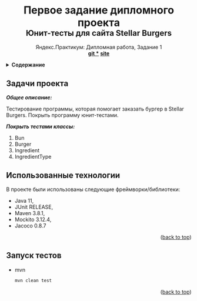 <h1 align="center">Первое задание дипломного проекта</h1>
<h2 align ="center" style = "margin-top: -20px">Юнит-тесты для сайта Stellar Burgers</h2>

  <p align="center" id="project-name">
    Яндекс.Практикум: Дипломная работа, Задание 1
    <br />
    <a href="https://github.com/Tatmel/QA-java-displom-1"><strong>git *</strong></a>
    <a href="https://stellarburgers.nomoreparties.site/"><strong>site</strong></a>
    <br />

  </p>



<!-- Содержание -->
<details>
  <summary><b>Содержание</b></summary>
  <ol>
    <li><a href="#tasks">Задачи проекта</a></li>
    <li><a href="#technologies">Использованные технологии</a></li>
    <li><a href="#start-tests">Генерирование отчета</a></li>
  </ol>
</details>



<!-- Задачи проекта -->
<h2 id="tasks">Задачи проекта</h2>

_**Общее описание:**_
<p>Тестирование программы, которая помогает заказать бургер в Stellar Burgers. Покрыть программу юнит-тестами. </p>

_**Покрыть тестами классы:**_
1. Bun
2. Burger
3. Ingredient
4. IngredientType

<!-- Использованные технологии -->
<h2 id="technologies">Использованные технологии</h2>

В проекте были использованы следующие фреймворки/библиотеки:
* Java 11,
* JUnit RELEASE,
* Maven 3.8.1,
* Mockito 3.12.4,
* Jacoco 0.8.7

<p align="right">(<a href="#project-name">back to top</a>)</p>



<!-- Запуск тестов -->
<h2 id="start-tests">Запуск тестов</h2>

* mvn
  ```sh
  mvn clean test
  ```

<p align="right">(<a href="#project-name">back to top</a>)</p>